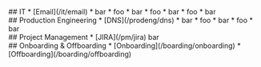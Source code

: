 <div class="row" markdown="1">

<div class="col-xs-12 col-sm-6" markdown="1">
## IT
* [Email](/it/email)
* bar
* foo
* bar
* foo
* bar
* foo
* bar
</div>

<div class="col-xs-12 col-sm-6" markdown="1">
## Production Engineering
* [DNS](/prodeng/dns)
* bar
* foo
* bar
* foo
* bar
</div>

</div>
<div class="row" markdown="1">

<div class="col-xs-12 col-sm-6" markdown="1">
## Project Management
* [JIRA](/pm/jira)
bar
</div>

<div class="col-xs-12 col-sm-6" markdown="1">
## Onboarding &amp; Offboarding
* [Onboarding](/boarding/onboarding)
* [Offboarding](/boarding/offboarding)
</div>

</div>
